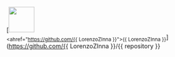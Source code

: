 [<img src="https://github.com/{{ LorenzoZInna }}.png" width="60px;"/><br /><sub><ahref="https://github.com/{{ LorenzoZInna }}">{{ LorenzoZInna }}</a></sub>](https://github.com/{{ LorenzoZInna }}/{{ repository }}
